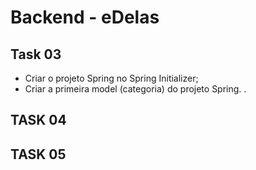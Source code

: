 # Backend - eDelas
## Task 03
- Criar o projeto Spring no Spring Initializer;
- Criar a primeira model (categoria) do projeto Spring.
.

## TASK 04

## TASK 05
